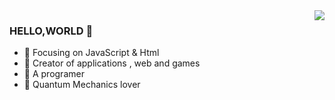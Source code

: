 <img align="right" src="https://github-readme-stats.vercel.app/api?username=hundren&show_icons=true&icon_color=CE1D2D&text_color=718096&bg_color=ffffff&hide_title=true" />

### HELLO,WORLD 👋

- :cactus: Focusing on JavaScript & Html
- :rice_ball: Creator of applications , web and games
- :paw_prints: A programer
- :meat_on_bone: Quantum Mechanics lover
